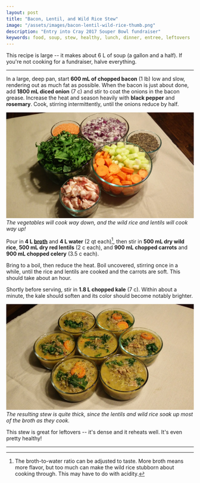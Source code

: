 ```yaml
---
layout: post
title: "Bacon, Lentil, and Wild Rice Stew"
image: "/assets/images/bacon-lentil-wild-rice-thumb.png"
description: "Entry into Cray 2017 Souper Bowl fundraiser"
keywords: food, soup, stew, healthy, lunch, dinner, entree, leftovers
---
```


This recipe is large -- it makes about 6 L of soup (a gallon and a half). If you're not cooking for a fundraiser, halve everything.

---

In a large, deep pan, start **600 mL of chopped bacon** (1 lb) low and slow, rendering out as much fat as possible. When the bacon is just about done, add **1800 mL diced onion** (7 c) and stir to coat the onions in the bacon grease. Increase the heat and season heavily with **black pepper** and **rosemary**. Cook, stirring intermittently, until the onions reduce by half.

![Ingredients](/assets/images/bacon-lentil-wild-rice-ingredients-16x9.png)
*The vegetables will cook way down, and the wild rice and lentils will cook way up!*

Pour in **4 L [broth](/broth/)** and **4 L water** (2 qt each)[^1], then stir in **500 mL dry wild rice**, **500 mL dry red lentils** (2 c each), and **900 mL chopped carrots** and **900 mL chopped celery** (3.5 c each).

Bring to a boil, then reduce the heat. Boil uncovered, stirring once in a while, until the rice and lentils are cooked and the carrots are soft. This should take about an hour.

[^1]: The broth-to-water ratio can be adjusted to taste. More broth means more flavor, but too much can make the wild rice stubborn about cooking through. This may have to do with acidity.

Shortly before serving, stir in **1.8 L chopped kale** (7 c). Within about a minute, the kale should soften and its color should become notably brighter.

![Completed Soup](/assets/images/bacon-lentil-wild-rice-16x9.png)
*The resulting stew is quite thick, since the lentils and wild rice soak up most of the broth as they cook.*

This stew is great for leftovers -- it's dense and it reheats well. It's even pretty healthy!

<!-- hr before footnotes -->

---
